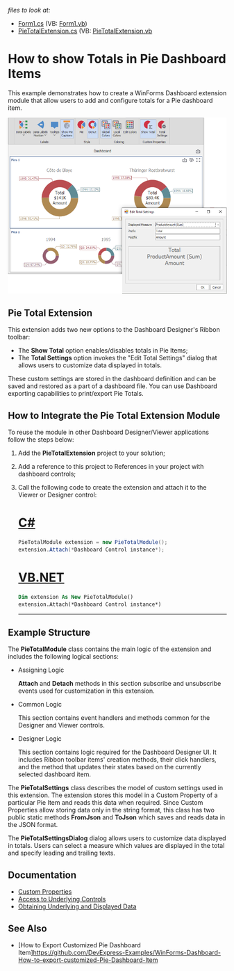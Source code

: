 
_files to look at:_

* [Form1.cs](./CS/winforms-designer-how-to-show-totals-in-pie-dashboard-items/Form1.cs) (VB: [Form1.vb](./VB/winforms-designer-how-to-show-totals-in-pie-dashboard-items/Form1.vb))
* [PieTotalExtension.cs](./CS/winforms-designer-how-to-show-totals-in-pie-dashboard-items/PieTotalExtension.cs) (VB: [PieTotalExtension.vb](./VB/winforms-designer-how-to-show-totals-in-pie-dashboard-items/PieTotalExtension.vb)

# How to show Totals in Pie Dashboard Items
 
This example demonstrates how to create a WinForms Dashboard extension module that allow users to add and configure totals for a Pie dashboard item.

![](images/pie-totals.png)

## Pie Total Extension

This extension adds two new options to the Dashboard Designer's Ribbon toolbar: 
 - The **Show Total** option enables/disables totals in Pie Items;
 - The **Total Settings** option invokes the "Edit Total Settings" dialog that allows users to customize data displayed in totals.
 
These custom settings are stored in the dashboard definition and can be saved and restored as a part of a dashboard file. You can use Dashboard exporting capabilities to print/export Pie Totals.

## How to Integrate the Pie Total Extension Module

To reuse the module in other Dashboard Designer/Viewer applications follow the steps below:

1. Add the **PieTotalExtension** project to your solution;
2. Add a reference to this project to References in your project with dashboard controls;
3. Call the following code to create the extension and attach it to the Viewer or Designer control:

    # [C#](#tab/tabid-csharp)
    
    ```csharp
    PieTotalModule extension = new PieTotalModule();
    extension.Attach(*Dashboard Control instance*);
    ```
    # [VB.NET](#tab/tabid-vb)
    
    ```vb
    Dim extension As New PieTotalModule()
    extension.Attach(*Dashboard Control instance*)
    ```
    ***

## Example Structure    

The **PieTotalModule** class contains the main logic of the extension and includes the following logical sections: 

* Assigning Logic

    **Attach** and **Detach** methods in this section subscribe and unsubscribe events used for customization in this extension.

* Common Logic

    This section contains event handlers and methods common for the Designer and Viewer controls. 

* Designer Logic

    This section contains logic required for the Dashboard Designer UI. It includes Ribbon toolbar items' creation methods, their click handlers, and the method that updates their states based on the currently selected dashboard item.

The **PieTotalSettings** class describes the model of custom settings used in this extension. The extension stores this model in a Custom Property of a particular Pie Item and reads this data when required. Since Custom Properties allow storing data only in the string format, this class has two public static methods **FromJson** and **ToJson** which saves and reads data in the JSON format.

The **PieTotalSettingsDialog** dialog allows users to customize data displayed in totals. Users can select a measure which values are displayed in the total and specify leading and trailing texts.  

## Documentation

* [Custom Properties](https://docs.devexpress.com/Dashboard/401595/winforms-designer/custom-properties)
* [Access to Underlying Controls](https://docs.devexpress.com/Dashboard/401095/winforms-designer/access-to-underlying-controls)
* [Obtaining Underlying and Displayed Data](https://docs.devexpress.com/Dashboard/17269/winforms-viewer/obtaining-underlying-and-displayed-data)

## See Also

* [How to Export Customized Pie Dashboard Item]https://github.com/DevExpress-Examples/WinForms-Dashboard-How-to-export-customized-Pie-Dashboard-Item 

